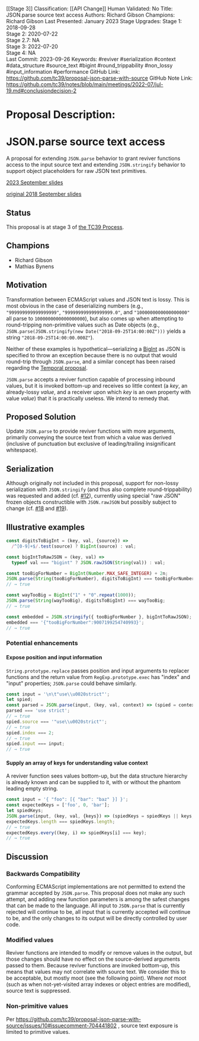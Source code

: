 [[Stage 3]]
Classification: [[API Change]]
Human Validated: No
Title: JSON.parse source text access
Authors: Richard Gibson
Champions: Richard Gibson
Last Presented: January 2023
Stage Upgrades: 
Stage 1: 2018-09-28  
Stage 2: 2020-07-22  
Stage 2.7: NA  
Stage 3: 2022-07-20  
Stage 4: NA  
Last Commit: 2023-09-26
Keywords: #reviver #serialization #context #data_structure #source_text #bigint #round_trippability #non_lossy #input_information #performance
GitHub Link: https://github.com/tc39/proposal-json-parse-with-source
GitHub Note Link: https://github.com/tc39/notes/blob/main/meetings/2022-07/jul-19.md#conclusiondecision-2

# Proposal Description:
# JSON.parse source text access

A proposal for extending `JSON.parse` behavior to grant reviver functions access to the input source text and extending `JSON.stringify` behavior to support object placeholders for raw JSON text primitives.

[2023 September slides](https://docs.google.com/presentation/d/1pg1gnNeMIcAbwq-CdQE7vlSldlNZ5q2hC5OA-U8ScI8/edit?usp=sharing)

[original 2018 September slides](https://docs.google.com/presentation/d/1PB0HCOxWZikFmTAqR5U2ZZjEiDV7NjhPN_-SK5NNG0w/edit?usp=sharing)

## Status
This proposal is at stage 3 of [the TC39 Process](https://tc39.github.io/process-document/).

## Champions
* Richard Gibson
* Mathias Bynens

## Motivation
Transformation between ECMAScript values and JSON text is lossy.
This is most obvious in the case of deserializing numbers (e.g., `"999999999999999999"`, `"999999999999999999.0"`, and `"1000000000000000000"` all parse to `1000000000000000000`), but also comes up when attempting to round-tripping non-primitive values such as Date objects (e.g., `JSON.parse(JSON.stringify(new Date("2018-09-25T14:00:00Z")))` yields a string `"2018-09-25T14:00:00.000Z"`).

Neither of these examples is hypothetical—serializing a [BigInt](https://github.com/tc39/proposal-bigint) as JSON is specified to throw an exception because there is no output that would round-trip through `JSON.parse`, and a similar concept has been raised regarding the [Temporal proposal](https://github.com/tc39/proposal-temporal).

`JSON.parse` accepts a reviver function capable of processing inbound values, but it is invoked bottom-up and receives so little context (a _key_, an already-lossy _value_, and a receiver upon which _key_ is an own property with value _value_) that it is practically useless.
We intend to remedy that.

## Proposed Solution
Update `JSON.parse` to provide reviver functions with more arguments, primarily conveying the source text from which a value was derived (inclusive of punctuation but exclusive of leading/trailing insignificant whitespace).

## Serialization 
Although originally not included in this proposal, support for non-lossy serialization with `JSON.stringify` (and thus also complete round-trippability) was requested and added (cf. [#12](https://github.com/tc39/proposal-json-parse-with-source/issues/12)), currently using special "raw JSON" frozen objects constructible with `JSON.rawJSON` but possibly subject to change (cf. [#18](https://github.com/tc39/proposal-json-parse-with-source/issues/18) and [#19](https://github.com/tc39/proposal-json-parse-with-source/issues/19)).

## Illustrative examples
```js
const digitsToBigInt = (key, val, {source}) =>
  /^[0-9]+$/.test(source) ? BigInt(source) : val;

const bigIntToRawJSON = (key, val) =>
  typeof val === "bigint" ? JSON.rawJSON(String(val)) : val;

const tooBigForNumber = BigInt(Number.MAX_SAFE_INTEGER) + 2n;
JSON.parse(String(tooBigForNumber), digitsToBigInt) === tooBigForNumber;
// → true

const wayTooBig = BigInt("1" + "0".repeat(1000));
JSON.parse(String(wayTooBig), digitsToBigInt) === wayTooBig;
// → true

const embedded = JSON.stringify({ tooBigForNumber }, bigIntToRawJSON);
embedded === '{"tooBigForNumber":9007199254740993}';
// → true
```

### Potential enhancements
#### Expose position and input information
`String.prototype.replace` passes position and input arguments to replacer functions and the return value from `RegExp.prototype.exec` has "index" and "input" properties; `JSON.parse` could behave similarly.
```js
const input = '\n\t"use\\u0020strict"';
let spied;
const parsed = JSON.parse(input, (key, val, context) => (spied = context, val));
parsed === 'use strict';
// → true
spied.source === '"use\\u0020strict"';
// → true
spied.index === 2;
// → true
spied.input === input;
// → true

```

#### Supply an array of keys for understanding value context
A reviver function sees values bottom-up, but the data structure hierarchy is already known and can be supplied to it, with or without the phantom leading empty string.
```js
const input = '{ "foo": [{ "bar": "baz" }] }';
const expectedKeys = ['foo', 0, 'bar'];
let spiedKeys;
JSON.parse(input, (key, val, {keys}) => (spiedKeys = spiedKeys || keys, val));
expectedKeys.length === spiedKeys.length;
// → true
expectedKeys.every((key, i) => spiedKeys[i] === key);
// → true
```

## Discussion
### Backwards Compatibility
Conforming ECMAScript implementations are not permitted to extend the grammar accepted by `JSON.parse`.
This proposal does not make any such attempt, and adding new function parameters is among the safest changes that can be made to the language.
All input to `JSON.parse` that is currently rejected will continue to be, all input that is currently accepted will continue to be, and the only changes to its output will be directly controlled by user code.

### Modified values
Reviver functions are intended to modify or remove values in the output, but those changes should have no effect on the source-derived arguments passed to them.
Because reviver functions are invoked bottom-up, this means that values may not correlate with source text.
We consider this to be acceptable, but mostly moot (see the following point). Where _not_ moot (such as when not-yet-visited array indexes or object entries are modified), source text is suppressed.

### Non-primitive values
Per https://github.com/tc39/proposal-json-parse-with-source/issues/10#issuecomment-704441802 , source text exposure is limited to primitive values.
